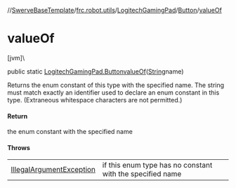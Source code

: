 //[SwerveBaseTemplate](../../../../index.md)/[frc.robot.utils](../../index.md)/[LogitechGamingPad](../index.md)/[Button](index.md)/[valueOf](value-of.md)

# valueOf

[jvm]\

public static [LogitechGamingPad.Button](index.md)[valueOf](value-of.md)([String](https://docs.oracle.com/javase/8/docs/api/java/lang/String.html)name)

Returns the enum constant of this type with the specified name. The string must match exactly an identifier used to declare an enum constant in this type. (Extraneous whitespace characters are not permitted.)

#### Return

the enum constant with the specified name

#### Throws

| | |
|---|---|
| [IllegalArgumentException](https://docs.oracle.com/javase/8/docs/api/java/lang/IllegalArgumentException.html) | if this enum type has no constant with the specified name |
